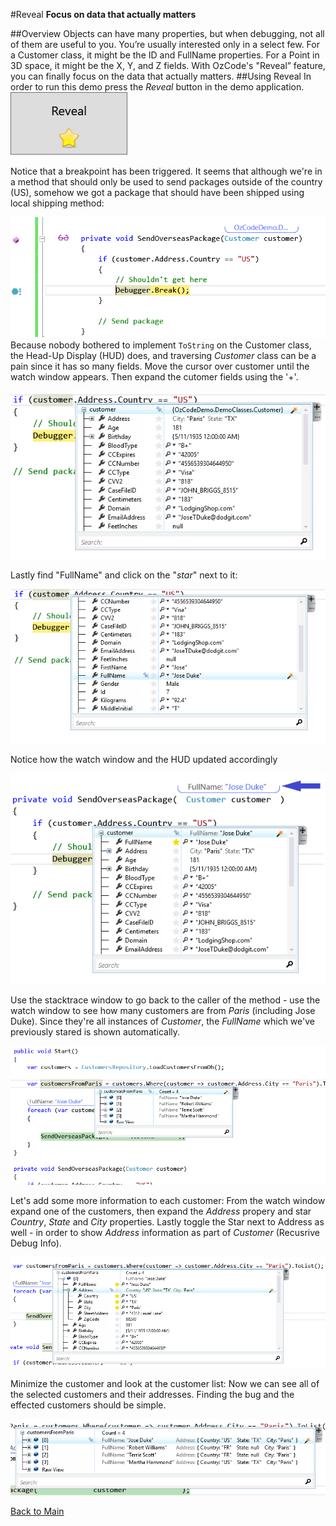 ﻿#Reveal
**Focus on data that actually matters**   

##Overview
Objects can have many properties, but when debugging, not all of them are useful to you. You’re usually interested only in a select few. For a Customer class, it might be the ID and FullName properties. For a Point in 3D space, it might be the X, Y, and Z fields. With OzCode's "Reveal” feature, you can finally focus on the data that actually matters. 
##Using Reveal
In order to run this demo press the _Reveal_ button in the demo application.  
![Reveal button](Resources/RevealButton.PNG)  

Notice that a breakpoint has been triggered. 
It seems that although we're in a method that should only be used to send packages outside of the country (US), somehow we got a package that should have been shipped using local shipping method:  

![Debug break](Resources/DebuggerBreak.PNG)  
Because nobody bothered to implement `ToString` on the Customer class, the Head-Up Display (HUD) does, and traversing _Customer_ class can be a pain since it has so many fields. 
Move the cursor over customer until the watch window appears. Then expand the cutomer fields using the '+'. 

![RevealCustomerName](Resources/WatchWindow1.png) 

Lastly find "FullName" and click on the "*star*" next to it:   

![RevealCustomerName](Resources/WatchWindow2.png) 

Notice how the watch window and the HUD updated accordingly

![RevealCustomerName](Resources/RevealFullName.png)
  
Use the stacktrace window to go back to the caller of the method - use the watch window to see how many customers are from *Paris* (including Jose Duke).
Since they're all instances of _Customer_, the _FullName_ which we've previously stared is shown automatically.

![Customers from Paris](Resources/customersFromParis.png) 

Let's add some more information to each customer: From the watch window expand one of the customers, then expand the _Address_ propery and star _Country_, _State_ and _City_ properties.
Lastly toggle the Star next to Address as well - in order to show _Address_ information as part of _Customer_ (Recusrive Debug Info).

![Add address info](Resources/cutomersWithAddresses.png)

Minimize the customer and look at the customer list: Now we can see all of the selected customers and their addresses. Finding the bug and the effected customers should be simple.

![Customers with addresses](Resources/RevealCustomersAndAddresses.png)

[Back to Main](../../README.md)
